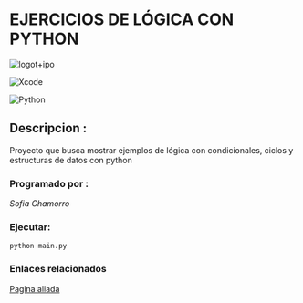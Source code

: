 # EJERCICIOS DE LÓGICA CON PYTHON

![logot+ipo](https://encrypted-tbn0.gstatic.com/images?q=tbn:ANd9GcRuy7TVtIbv9WJvuroLJcRMNhZ_p7NGk4MqDA&usqp=CAU)

![Xcode](https://img.shields.io/badge/Xcode-007ACC?style=for-the-badge&logo=Xcode&logoColor=white)

![Python](https://img.shields.io/badge/python-3670A0?style=for-the-badge&logo=python&logoColor=ffdd54)

## Descripcion :
Proyecto que busca mostrar ejemplos de lógica con condicionales, ciclos y estructuras de datos con python

### Programado por :

*Sofia Chamorro*

### Ejecutar:

`python main.py`

### Enlaces relacionados

[Pagina aliada](http://googl.com)
